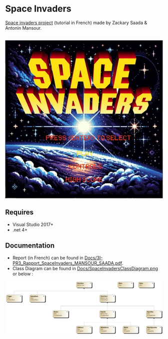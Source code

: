 # Space Invaders

[Space invaders project](https://perso.esiee.fr/~perretb/I3FM/POO1/projet/) (tutorial in French) made by Zackary Saada & Antonin Mansour.

<p align="center">
  </br>
 <img src="Docs/readMeImage.JPG" alt="FrontPageImage" title="FrontPageImage">
</p>

## Requires 

- Visual Studio 2017+
- .net 4+

## Documentation

- Report (in French) can be found in [Docs/3I-PR3_Rapport_SpaceInvaders_MANSOUR_SAADA.pdf](Docs/3I-PR3_Rapport_SpaceInvaders_MANSOUR_SAADA.pdf).
- Class Diagram can be found in [Docs/SpaceInvadersClassDiagram.png](Docs/SpaceInvadersClassDiagram.png) or below :
<img src="Docs/SpaceInvadersClassDiagram.png" alt="Class Diagram" title="Class Diagram">
